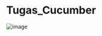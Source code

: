 # Tugas_Cucumber
![image](https://github.com/user-attachments/assets/1b9a04a4-dbc7-434d-802f-de454ac4bb46)
